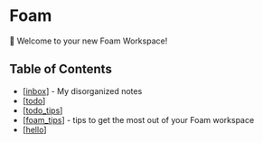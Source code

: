# Foam

👋 Welcome to your new Foam Workspace!

## Table of Contents

- [[inbox]] - My disorganized notes
- [[todo]]
- [[todo_tips]]
- [[foam_tips]] - tips to get the most out of your Foam workspace
- [[hello]]

[//begin]: # "Autogenerated link references for markdown compatibility"
[inbox]: inbox "Inbox"
[foam-tips]: foam-tips "Foam tips"
[todo]: todo "Todo"
[todo-tips]: todo-tips "Todo Tips"
[todo_tips]: todo_tips "Todo Tips"
[foam_-_tips]: foam_-_tips "Foam Tips"
[foam_tips]: foam_tips "Foam Tips"
[hello]: hello "hello"
[//end]: # "Autogenerated link references"
